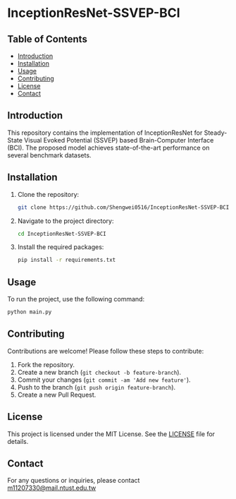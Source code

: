 # InceptionResNet-SSVEP-BCI

## Table of Contents

- [Introduction](#introduction)
- [Installation](#installation)
- [Usage](#usage)
- [Contributing](#contributing)
- [License](#license)
- [Contact](#contact)

## Introduction

This repository contains the implementation of InceptionResNet for Steady-State Visual Evoked Potential (SSVEP) based Brain-Computer Interface (BCI). The proposed model achieves state-of-the-art performance on several benchmark datasets.

## Installation

1. Clone the repository:
    ```bash
    git clone https://github.com/Shengwei0516/InceptionResNet-SSVEP-BCI.git
    ```
2. Navigate to the project directory:
    ```bash
    cd InceptionResNet-SSVEP-BCI
    ```
3. Install the required packages:
    ```bash
    pip install -r requirements.txt
    ```
## Usage
To run the project, use the following command:
```python
python main.py
```

## Contributing

Contributions are welcome! Please follow these steps to contribute:

1. Fork the repository.
2. Create a new branch (`git checkout -b feature-branch`).
3. Commit your changes (`git commit -am 'Add new feature'`).
4. Push to the branch (`git push origin feature-branch`).
5. Create a new Pull Request.

## License

This project is licensed under the MIT License. See the [LICENSE](LICENSE) file for details.

## Contact

For any questions or inquiries, please contact m11207330@mail.ntust.edu.tw
